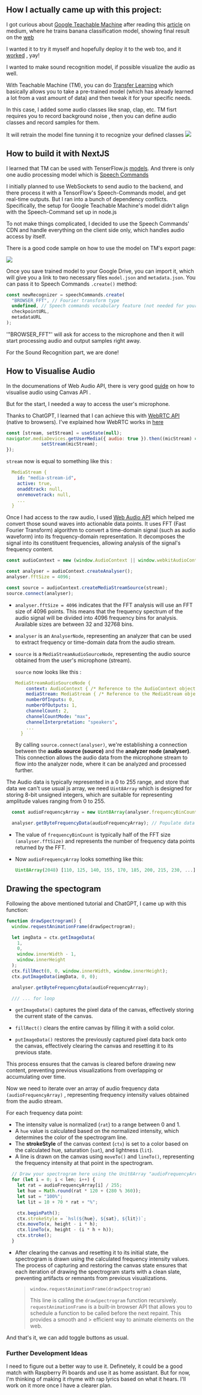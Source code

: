 ## How I actually came up with this project:

I got curious about [Google Teachable Machine](https://teachablemachine.withgoogle.com/v1/) after reading this [article](https://medium.com/@warronbebster/teachable-machine-tutorial-bananameter-4bfffa765866) on medium, where he trains banana classification model, showing final result on the [web](https://tm-image-demo.glitch.me/)

I wanted it to try it myself and hopefully deploy it to the web too, and it [worked](https://audiochi.vercel.app/) , yay!

I wanted to make sound recognition model, if possible visualize the audio as well.

With Teachable Machine (TM), you can do [Transfer Learning](https://en.wikipedia.org/wiki/Transfer_learning) which basically allows you to take a pre-trained model (which has already learned a lot from a vast amount of data) and then tweak it for your specific needs.

In this case, I added some audio classes like snap, clap, etc. TM fisrt requires you to record background noise , then you can define audio classes and record samples for them.

It will retrain the model fine tunning it to recognize your defined classes
![](https://raw.githubusercontent.com/abroroo/audiochi/main/public/train.png)

## How to build it with NextJS

I learned that TM can be used with TenserFlow.js [models](https://www.tensorflow.org/js/models). And threre is only one audio processing model which is [Speech Commands](https://github.com/tensorflow/tfjs-models/tree/master/speech-commands)

I initially planned to use WebSockets to send audio to the backend, and there process it with a TensorFlow's Speech-Commands model, and get real-time outputs. But I ran into a bunch of dependency conflicts. Specifically, the setup for Google Teachable Machine's model didn't align with the Speech-Command set up in node.js

To not make things complicated, I decided to use the Speech Commands' CDN and handle everything on the client side only, which handles audio access by itself.

There is a good code sample on how to use the model on TM's export page:

![](https://raw.githubusercontent.com/abroroo/audiochi/main/public/export.png)

Once you save trained model to your Google Drive, you can import it, which will give you a link to two necessary files `model.json` and `metadata.json`. You can pass it to Speech Commands `.create()` method:

```javascript
const newRecognizer = speechCommands.create(
  "BROWSER_FFT", // Fourier transform type
  undefined, // Speech commands vocabulary feature (not needed for your models)
  checkpointURL,
  metadataURL
);
```

'"BROWSER_FFT"' will ask for access to the microphone and then it will start processing audio and output samples right away.

For the Sound Recognition part, we are done!

## How to Visualise Audio

In the documenations of Web Audio API, there is very good [guide](https://developer.mozilla.org/en-US/docs/Web/API/Web_Audio_API/Visualizations_with_Web_Audio_API#creating_a_frequency_bar_graph) on how to visualise audio using Canvas API .

But for the start, I needed a way to access the user's microphone.

Thanks to ChatGPT, I learned that I can achieve this with [WebRTC API](https://developer.mozilla.org/en-US/docs/Glossary/WebRTC) (native to browsers). I've explained how WebRTC works in [here](https://github.com/abroroo/til/blob/main/WebRTC/webrtc.md)

```javascript
const [stream, setStream] = useState(null);
navigator.mediaDevices.getUserMedia({ audio: true }).then((micStream) => {
             setStream(micStream);
});
```

`stream` now is equal to something like this :

  ```yaml
    MediaStream {
      id: "media-stream-id",
      active: true,
      onaddtrack: null,
      onremovetrack: null,
      ...
    }

  ```

Once I had access to the raw audio, I used [Web Audio API](https://developer.mozilla.org/en-US/docs/Web/API/Web_Audio_API) which helped me convert those sound waves into actionable data points. It uses FFT (Fast Fourier Transform) algorithm to convert a time-domain signal (such as audio waveform) into its frequency-domain representation. It decomposes the signal into its constituent frequencies, allowing analysis of the signal's frequency content.

```javascript
const audioContext = new (window.AudioContext || window.webkitAudioContext)();

const analyser = audioContext.createAnalyser();
analyser.fftSize = 4096;

const source = audioContext.createMediaStreamSource(stream);
source.connect(analyser);
```

- `analyser.fftSize = 4096` indicates that the FFT analysis will use an FFT size of 4096 points. This means that the frequency spectrum of the audio signal will be divided into 4096 frequency bins for analysis. Available sizes are between 32 and 32768 bins.

- `analyser` is an `AnalyserNode`, representing an analyzer that can be used to extract frequency or time-domain data from the audio stream.

- `source` is a `MediaStreamAudioSourceNode`, representing the audio source obtained from the user's microphone (stream).

  `source` now looks like this :

  ```yaml
  MediaStreamAudioSourceNode {
      context: AudioContext { /* Reference to the AudioContext object */ },
      mediaStream: MediaStream { /* Reference to the MediaStream object */ },
      numberOfInputs: 0,
      numberOfOutputs: 1,
      channelCount: 2,
      channelCountMode: "max",
      channelInterpretation: "speakers",
      ...
    }

  ```

  By calling `source.connect(analyser)`, we're establishing a connection between the **audio source (source)** and the **analyzer node (analyser)**. This connection allows the audio data from the microphone stream to flow into the analyzer node, where it can be analyzed and processed further.

The Audio data is typically represented in a 0 to 255 range, and store that data we can't use usual js array, we need `Uint8Array` which is designed for storing 8-bit unsigned integers, which are suitable for representing amplitude values ranging from 0 to 255.

  ```javascript
    const audioFrequencyArray = new Uint8Array(analyser.frequencyBinCount); // Create a new array to store the frequency data

    analyser.getByteFrequencyData(audioFrequencyArray); // Populate data with frequency data using analyser.getByteFrequencyData()
  ```

- The value of `frequencyBinCount` is typically half of the FFT size `(analyser.fftSize)` and represents the number of frequency data points returned by the FFT.

- Now `audioFrequencyArray` looks something like this:

  ```javascript
  Uint8Array(2048) [110, 125, 140, 155, 170, 185, 200, 215, 230, ...]

  ```

## Drawing the spectogram

Following the above mentioned tutorial and ChatGPT, I came up with this function:

```javascript
function drawSpectrogram() {
  window.requestAnimationFrame(drawSpectrogram);

  let imgData = ctx.getImageData(
    1,
    0,
    window.innerWidth - 1,
    window.innerHeight
  );
  ctx.fillRect(0, 0, window.innerWidth, window.innerHeight);
  ctx.putImageData(imgData, 0, 0);

  analyser.getByteFrequencyData(audioFrequencyArray);

  /// ... for loop
```

- `getImageData()` captures the pixel data of the canvas, effectively storing the current state of the canvas.

- `fillRect()` clears the entire canvas by filling it with a solid color.

- `putImageData()` restores the previously captured pixel data back onto the canvas, effectively clearing the canvas and resetting it to its previous state.

This process ensures that the canvas is cleared before drawing new content, preventing previous visualizations from overlapping or accumulating over time.

Now we need to iterate over an array of audio frequency data `(audioFrequencyArray)` , representing frequency intensity values obtained from the audio stream.

  For each frequency data point:
  - The intensity value is normalized (`rat`) to a range between 0 and 1.
  - A `hue` value is calculated based on the normalized intensity, which determines the color of the spectrogram line.
  - The __strokeStyle__ of the canvas context (`ctx`) is set to a color based on the calculated hue, saturation (`sat`), and lightness (`lit`).
  - A line is drawn on the canvas using `moveTo()` and `lineTo()`, representing the frequency intensity at that point in the spectrogram.

  ```javascript
    // Draw your spectrogram here using the Unit8Array "audioFrequencyArray"
    for (let i = 0; i < len; i++) {
      let rat = audioFrequencyArray[i] / 255;
      let hue = Math.round(rat * 120 + (280 % 360));
      let sat = "100%";
      let lit = 10 + 70 * rat + "%";

      ctx.beginPath();
      ctx.strokeStyle = `hsl(${hue}, ${sat}, ${lit})`;
      ctx.moveTo(x, height - i * h);
      ctx.lineTo(x, height - (i * h + h));
      ctx.stroke();
    }
  ```

  - After clearing the canvas and resetting it to its initial state, the spectrogram is drawn using the calculated frequency intensity values. The process of capturing and restoring the canvas state ensures that each iteration of drawing the spectrogram starts with a clean slate, preventing artifacts or remnants from previous visualizations.

    > `window.requestAnimationFrame(drawSpectrogram)`
    >
    > This line is calling the `drawSpectrogram` function recursively. `requestAnimationFrame` is a built-in browser API that allows you to schedule a function to be called before the next repaint. This provides a smooth and > efficient way to animate elements on the web.

And that's it, we can add toggle buttons as usual.

### Further Development Ideas

I need to figure out a better way to use it. Definetely, it could be a good match with Raspberry Pi boards and use it as home assistant. But for now, I'm thinking of making it rhyme with rap lyrics based on what it hears. I'll work on it more once I have a clearer plan.
